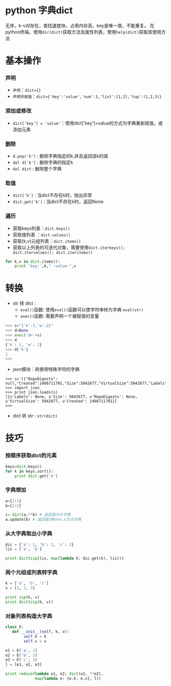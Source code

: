# python 字典dict
无序，k-v对存在，查找速度快，占用内存高，key是唯一值，不能重复。
在python终端，使用`dir(dict)`获取方法及属性列表，使用`help(dict)`获取其使用方法

# 基本操作
### 声明
* `声明`：`dict={}`
* `声明并赋值`：`dict={'key':'value','num':1,'list':[1,2],'tup':(1,2,3)}`

### 添加或修改
* `dict['key'] = 'value'`：使用dict['key']=value的方式为字典重新赋值，或添加元素

### 删除
* `d.pop('k')` : 删除字典指定的k,并且返回该k的值
* `del d['k']` : 删除字典的指定k
* `del dict`   : 删除整个字典

### 取值
* `dict['k']`     : 当dict不存在k时，抛出异常
* `dict.get('k')` : 当dict不存在k时，返回None

### 遍历
* 获取keys列表：`dict.keys()`
* 获取值列表  ：`dict.values()`
* 获取(k,v)元组列表：`dict.items()`
* 获取以上列表的可迭代对象，需要使用`dict.iterkeys(); dict.itervalues(); dict.iteritems()`
```python
for k,v in dict.items():
    print 'key:',k," -value:",v
```

# 转换
* str 转 dict : 
  * `eval()`函数: 使用`eval()`函数可以使字符串转为字典 `eval(str)`
  * `exec()`函数: 需要声明一个被赋值的变量
```python
>>> s="{'k':1,'w':2}"
>>> d=None
>>> exec('d='+s)
>>> d
{'k': 1, 'w': 2}
>>> d['k']
1
>>> 
```
  * json模块：转换带特殊字符的字典
```shell
>>> s='[{"RepoDigests": null,"Created":1466711701,"Size":5042677,"VirtualSize":5042677,"Labels":null}]'
>>> import json
>>> print json.loads(s) 
[{u'Labels': None, u'Size': 5042677, u'RepoDigests': None, u'VirtualSize': 5042677, u'Created': 1466711701}]
>>> 
```
* dict 转 str : `str(dict)`

# 技巧
### 按顺序获取dict的元素
```python
keys=dict.keys()
for k in keys.sort():
    print dict.get('k')

```

### 字典想加
```python
a={1:1}
b={2:2}

c= dict(a,**b) # 返回值为大字典
a.update(b) # 返回值为None,a为大字典
```

### 从大字典取出小字典
```python
dic = {'a': 1, 'b': 2, 'c': 3}
lis = ['a', 'b']

print dict(zip(lis, map(lambda k: dic.get(k), lis)))
```

### 两个元组或列表转字典
```python
k = ['a', 'b', 'c']
v = [1, 2, 3]

print zip(k, v)
print dict(zip(k, v))

```

### 对象列表构造大字典
```python
class E:
   def __init__(self, k, v):
        self.k = k
        self.v = v

e1 = E('a', 1)
e2 = E('b', 2)
e3 = E('c', 3)
l = [e1, e2, e3]

print reduce(lambda o1, o2: dict(o1, **o2),
             map(lambda e: {e.k: e.v}, l))
```
